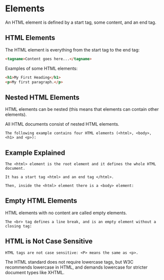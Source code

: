 # Elements

An HTML element is defined by a start tag, some content, and an end tag.

## HTML Elements
The HTML element is everything from the start tag to the end tag:
```html
<tagname>Content goes here...</tagname>
```

Examples of some HTML elements:
```html
<h1>My First Heading</h1>
<p>My first paragraph.</p> 
```

## Nested HTML Elements
HTML elements can be nested (this means that elements can contain other elements).

All HTML documents consist of nested HTML elements.
```
The following example contains four HTML elements (<html>, <body>, <h1> and <p>):
```

## Example Explained
```
The <html> element is the root element and it defines the whole HTML document.

It has a start tag <html> and an end tag </html>.

Then, inside the <html> element there is a <body> element:
```

## Empty HTML Elements
HTML elements with no content are called empty elements.
```
The <br> tag defines a line break, and is an empty element without a closing tag:
```

## HTML is Not Case Sensitive
```
HTML tags are not case sensitive: <P> means the same as <p>.
```
The HTML standard does not require lowercase tags, but W3C recommends lowercase in HTML, and demands lowercase for stricter document types like XHTML.


